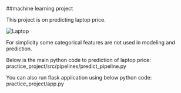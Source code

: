 ##machine learning project

This project is on predicting laptop price.

![Laptop](practice_project/images.jpeg)

For simplicity some categorical features are not used in modeling and prediction.



Below is the main python code to prediction of laptop price:
practice_project/src/pipelines/predict_pipeline.py

You can also run flask application using below python code:
practice_project/app.py


